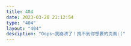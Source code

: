```yaml
---
title: 404
date: 2023-03-28 21:12:54
type: "404"
layout: "404"
desciption: "Oops~我崩溃了！找不到你想要的页面:("
---
```

